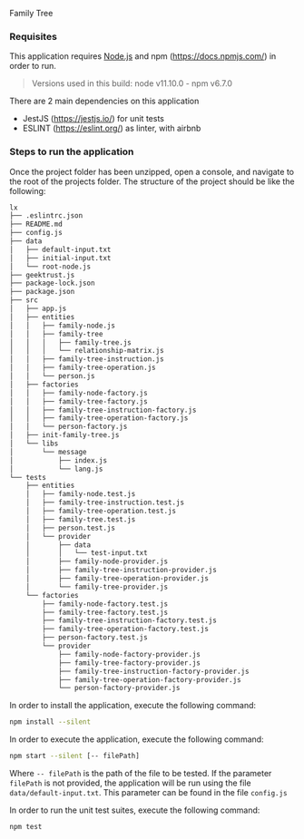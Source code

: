 Family Tree

### Requisites
This application requires [Node.js](https://nodejs.org/) and npm (https://docs.npmjs.com/) in order to run.
>Versions used in this build: node v11.10.0 - npm v6.7.0

There are 2 main dependencies on this application
- JestJS (https://jestjs.io/) for unit tests
- ESLINT (https://eslint.org/) as linter, with airbnb

### Steps to run the application
Once the project folder has been unzipped, open a console, and navigate to the root of the projects folder. The structure of the project should be like the following:
```sh
lx
├── .eslintrc.json
├── README.md
├── config.js
├── data
│   ├── default-input.txt
│   ├── initial-input.txt
│   └── root-node.js
├── geektrust.js
├── package-lock.json
├── package.json
├── src
│   ├── app.js
│   ├── entities
│   │   ├── family-node.js
│   │   ├── family-tree
│   │   │   ├── family-tree.js
│   │   │   └── relationship-matrix.js
│   │   ├── family-tree-instruction.js
│   │   ├── family-tree-operation.js
│   │   └── person.js
│   ├── factories
│   │   ├── family-node-factory.js
│   │   ├── family-tree-factory.js
│   │   ├── family-tree-instruction-factory.js
│   │   ├── family-tree-operation-factory.js
│   │   └── person-factory.js
│   ├── init-family-tree.js
│   └── libs
│       └── message
│           ├── index.js
│           └── lang.js
└── tests
    ├── entities
    │   ├── family-node.test.js
    │   ├── family-tree-instruction.test.js
    │   ├── family-tree-operation.test.js
    │   ├── family-tree.test.js
    │   ├── person.test.js
    │   └── provider
    │       ├── data
    │       │   └── test-input.txt
    │       ├── family-node-provider.js
    │       ├── family-tree-instruction-provider.js
    │       ├── family-tree-operation-provider.js
    │       └── family-tree-provider.js
    └── factories
        ├── family-node-factory.test.js
        ├── family-tree-factory.test.js
        ├── family-tree-instruction-factory.test.js
        ├── family-tree-operation-factory.test.js
        ├── person-factory.test.js
        └── provider
            ├── family-node-factory-provider.js
            ├── family-tree-factory-provider.js
            ├── family-tree-instruction-factory-provider.js
            ├── family-tree-operation-factory-provider.js
            └── person-factory-provider.js
```

In order to install the application, execute the following command:
```sh
npm install --silent
```

In order to execute the application, execute the following command:
```sh
npm start --silent [-- filePath]
```
Where `-- filePath` is the path of the file to be tested. If the parameter `filePath` is not provided, the application will be run using the file `data/default-input.txt`. This parameter can be found in the file `config.js`

In order to run the unit test suites, execute the following command:
```sh
npm test
```
